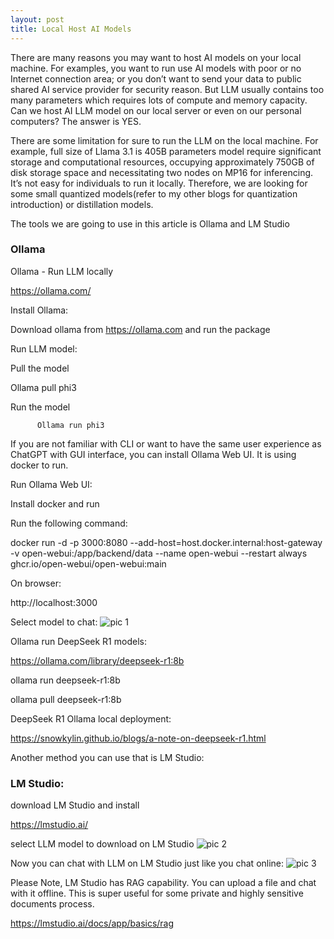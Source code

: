 ```yaml
---
layout: post
title: Local Host AI Models
---
```


There are many reasons you may want to host AI models on your local machine. For examples, you want to run use AI models with poor or no Internet connection area; or you don’t want to send your data to public shared AI service provider for security reason. But LLM usually contains too many parameters which requires lots of compute and memory capacity. Can we host AI LLM model on our local server or even on our personal computers? The answer is YES.

There are some limitation for sure to run the LLM on the local machine. For example, full size of  Llama 3.1 is 405B parameters model require significant storage and computational resources, occupying approximately 750GB of disk storage space and necessitating two nodes on MP16 for inferencing. It’s not easy for individuals to run it locally. Therefore, we are looking for some small quantized models(refer to my other blogs for quantization introduction) or distillation models.

The tools we are going to use in this article is Ollama and LM Studio


### Ollama

Ollama - Run LLM locally

https://ollama.com/

 

Install Ollama:

Download ollama from https://ollama.com and run the package

 

Run LLM model:

Pull the model

Ollama pull phi3

Run the model

          Ollama run phi3

 

If you are not familiar with CLI or want to have the same user experience as ChatGPT with GUI interface, you can install Ollama Web UI. It is using docker to run.

Run Ollama Web UI:

Install docker and run

Run the following command:

docker run -d -p 3000:8080 --add-host=host.docker.internal:host-gateway -v open-webui:/app/backend/data --name   open-webui --restart always ghcr.io/open-webui/open-webui:main

On browser:

http://localhost:3000

Select model to chat:
![pic 1](/images/local-host-ai-model-pic1 "pic 1")

Ollama run DeepSeek R1 models:

https://ollama.com/library/deepseek-r1:8b

ollama run deepseek-r1:8b

ollama pull deepseek-r1:8b

DeepSeek R1 Ollama local deployment:

https://snowkylin.github.io/blogs/a-note-on-deepseek-r1.html

 

Another method you can use that is LM Studio:

### LM Studio:

download LM Studio and install

https://lmstudio.ai/

select LLM model to download on LM Studio
![pic 2](/images/local-host-ai-model-pic2 "pic 2")

Now you can chat with LLM on LM Studio just like you chat online:
![pic 3](/images/local-host-ai-model-pic3 "pic 3")

Please Note, LM Studio has RAG capability. You can upload a file and chat with it offline. This is super useful for some private and highly sensitive documents process. 

https://lmstudio.ai/docs/app/basics/rag
